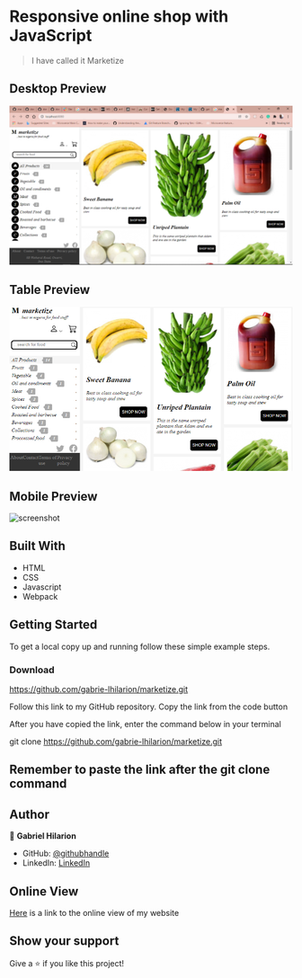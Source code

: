 # Responsive online shop with JavaScript


> I have called it Marketize

## Desktop Preview
![screenshot](./images/desktop-1.png)

## Table Preview
![screenshot](./images/tablet-view.png)

## Mobile Preview
![screenshot](./images/marketise-mobile.png)

## Built With

- HTML
- CSS
- Javascript
- Webpack

## Getting Started

To get a local copy up and running follow these simple example steps.

### Download 
https://github.com/gabrie-lhilarion/marketize.git
 
Follow this link to my GitHub repository. Copy the link from the code button
 
After you have copied the link, enter the command below in your terminal
 
git clone https://github.com/gabrie-lhilarion/marketize.git

## Remember to paste the link after the git clone command 

## Author


👤 **Gabriel Hilarion**

- GitHub: [@githubhandle](https://github.com/gabrie-lhilarion)
- LinkedIn: [LinkedIn](https://www.linkedin.com/in/gabrielhilarion/)

## Online View

[Here]( https://gabrie-lhilarion.github.io/marketize/dist/) is a link to the online view of my website

## Show your support

Give a ⭐️ if you like this project!


